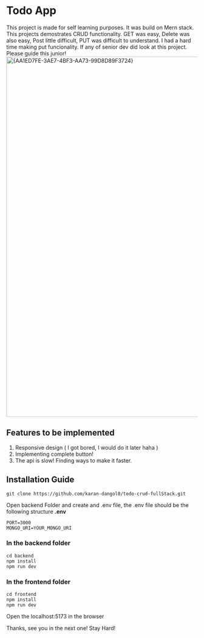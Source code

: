 # Todo App
This project is made for self learning purposes. It was build on Mern stack. This projects demostrates CRUD functionality. 
GET was easy, Delete was also easy, Post little difficult, PUT was difficult to understand. I had a hard time making put funcionality. 
If any of senior dev did look at this project. Please guide this junior!
<img width="1113" height="946" alt="{AA1ED7FE-3AE7-4BF3-AA73-99D8D89F3724}" src="https://github.com/user-attachments/assets/1c200176-5d4e-4734-be4c-c30cb8a86a57" />

## Features to be implemented
1. Responsive design ( I got bored, I would do it later haha )
2. Implementing complete button!
3. The api is slow! Finding ways to make it faster.

## Installation Guide
`git clone https://github.com/karan-dangol0/todo-crud-fullStack.git`

Open backend Folder and create and .env file, the .env file should be the following structure
**.env**
```
PORT=3000
MONGO_URI=YOUR_MONGO_URI
```

### In the backend folder
```
cd backend
npm install
npm run dev
```

### In the frontend folder
```
cd frontend
npm install
npm run dev
```
Open the localhost:5173 in the browser

Thanks, see you in the next one! Stay Hard!
